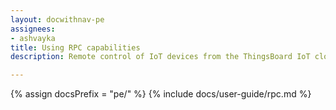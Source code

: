 ```yaml
---
layout: docwithnav-pe
assignees:
- ashvayka
title: Using RPC capabilities
description: Remote control of IoT devices from the ThingsBoard IoT cloud using RPC feature

---
```


{% assign docsPrefix = "pe/" %}
{% include docs/user-guide/rpc.md %}